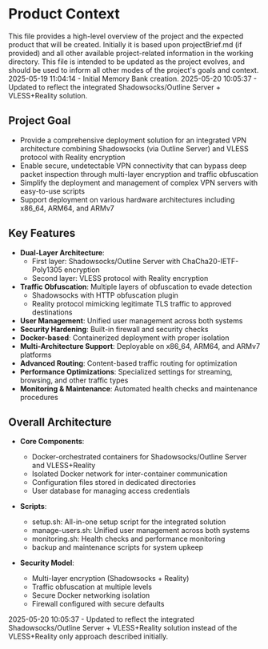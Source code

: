 # Product Context

This file provides a high-level overview of the project and the expected product that will be created. Initially it is based upon projectBrief.md (if provided) and all other available project-related information in the working directory. This file is intended to be updated as the project evolves, and should be used to inform all other modes of the project's goals and context.
2025-05-19 11:04:14 - Initial Memory Bank creation.
2025-05-20 10:05:37 - Updated to reflect the integrated Shadowsocks/Outline Server + VLESS+Reality solution.

## Project Goal

* Provide a comprehensive deployment solution for an integrated VPN architecture combining Shadowsocks (via Outline Server) and VLESS protocol with Reality encryption
* Enable secure, undetectable VPN connectivity that can bypass deep packet inspection through multi-layer encryption and traffic obfuscation
* Simplify the deployment and management of complex VPN servers with easy-to-use scripts
* Support deployment on various hardware architectures including x86_64, ARM64, and ARMv7

## Key Features

* **Dual-Layer Architecture**:
  * First layer: Shadowsocks/Outline Server with ChaCha20-IETF-Poly1305 encryption
  * Second layer: VLESS protocol with Reality encryption
* **Traffic Obfuscation**: Multiple layers of obfuscation to evade detection
  * Shadowsocks with HTTP obfuscation plugin
  * Reality protocol mimicking legitimate TLS traffic to approved destinations
* **User Management**: Unified user management across both systems
* **Security Hardening**: Built-in firewall and security checks
* **Docker-based**: Containerized deployment with proper isolation
* **Multi-Architecture Support**: Deployable on x86_64, ARM64, and ARMv7 platforms
* **Advanced Routing**: Content-based traffic routing for optimization
* **Performance Optimizations**: Specialized settings for streaming, browsing, and other traffic types
* **Monitoring & Maintenance**: Automated health checks and maintenance procedures

## Overall Architecture

* **Core Components**:
  * Docker-orchestrated containers for Shadowsocks/Outline Server and VLESS+Reality
  * Isolated Docker network for inter-container communication
  * Configuration files stored in dedicated directories
  * User database for managing access credentials
  
* **Scripts**:
  * setup.sh: All-in-one setup script for the integrated solution
  * manage-users.sh: Unified user management across both systems
  * monitoring.sh: Health checks and performance monitoring
  * backup and maintenance scripts for system upkeep
  
* **Security Model**:
  * Multi-layer encryption (Shadowsocks + Reality)
  * Traffic obfuscation at multiple levels
  * Secure Docker networking isolation
  * Firewall configured with secure defaults

2025-05-20 10:05:37 - Updated to reflect the integrated Shadowsocks/Outline Server + VLESS+Reality solution instead of the VLESS+Reality only approach described initially.